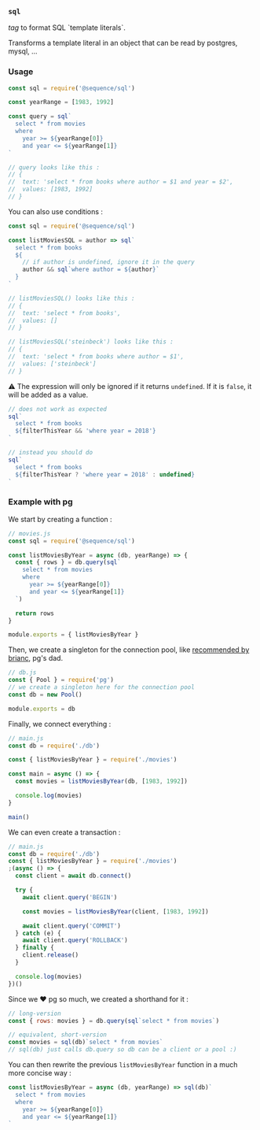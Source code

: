 ### `sql`

_tag_ to format SQL \`template literals\`.

Transforms a template literal in an object that can be read by postgres, mysql, ...

### Usage

```js
const sql = require('@sequence/sql')

const yearRange = [1983, 1992]

const query = sql`
  select * from movies
  where 
    year >= ${yearRange[0]} 
    and year <= ${yearRange[1]}
`

// query looks like this :
// {
//  text: 'select * from books where author = $1 and year = $2',
//  values: [1983, 1992]
// }
```

You can also use conditions :

```js
const sql = require('@sequence/sql')

const listMoviesSQL = author => sql`
  select * from books
  ${
    // if author is undefined, ignore it in the query
    author && sql`where author = ${author}`
  }
`

// listMoviesSQL() looks like this :
// {
//  text: 'select * from books',
//  values: []
// }

// listMoviesSQL('steinbeck') looks like this :
// {
//  text: 'select * from books where author = $1',
//  values: ['steinbeck']
// }
```

⚠️ The expression will only be ignored if it returns `undefined`. If it is `false`, it will be added as a value.

```js
// does not work as expected
sql`
  select * from books 
  ${filterThisYear && 'where year = 2018'}
`

// instead you should do
sql`
  select * from books
  ${filterThisYear ? 'where year = 2018' : undefined}
`
```

### Example with pg

We start by creating a function :

```js
// movies.js
const sql = require('@sequence/sql')

const listMoviesByYear = async (db, yearRange) => {
  const { rows } = db.query(sql`
    select * from movies
    where 
      year >= ${yearRange[0]} 
      and year <= ${yearRange[1]}
  `)

  return rows
}

module.exports = { listMoviesByYear }
```

Then, we create a singleton for the connection pool, like [recommended by brianc](https://node-postgres.com/guides/project-structure), pg's dad.

```js
// db.js
const { Pool } = require('pg')
// we create a singleton here for the connection pool
const db = new Pool()

module.exports = db
```

Finally, we connect everything :

```js
// main.js
const db = require('./db')

const { listMoviesByYear } = require('./movies')

const main = async () => {
  const movies = listMoviesByYear(db, [1983, 1992])

  console.log(movies)
}

main()
```

We can even create a transaction :

```js
// main.js
const db = require('./db')
const { listMoviesByYear } = require('./movies')
;(async () => {
  const client = await db.connect()

  try {
    await client.query('BEGIN')

    const movies = listMoviesByYear(client, [1983, 1992])

    await client.query('COMMIT')
  } catch (e) {
    await client.query('ROLLBACK')
  } finally {
    client.release()
  }

  console.log(movies)
})()
```

Since we ❤️ pg so much, we created a shorthand for it :

```js
// long-version
const { rows: movies } = db.query(sql`select * from movies`)

// equivalent, short-version
const movies = sql(db)`select * from movies`
// sql(db) just calls db.query so db can be a client or a pool :)
```

You can then rewrite the previous `listMoviesByYear` function in a much more concise way :

```js
const listMoviesByYear = async (db, yearRange) => sql(db)`
  select * from movies
  where 
    year >= ${yearRange[0]} 
    and year <= ${yearRange[1]}
`
```
